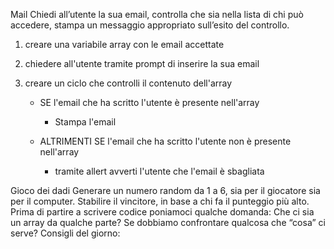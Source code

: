 Mail
Chiedi all’utente la sua email,
controlla che sia nella lista di chi può accedere,
stampa un messaggio appropriato sull’esito del controllo.

1. creare una variabile array con le email accettate
2. chiedere all'utente tramite prompt di inserire la sua email
3. creare un ciclo che controlli il contenuto dell'array

   - SE l'email che ha scritto l'utente è presente nell'array

     - Stampa l'email

   - ALTRIMENTI SE l'email che ha scritto l'utente non è presente nell'array
     - tramite allert avverti l'utente che l'email è sbagliata

Gioco dei dadi
Generare un numero random da 1 a 6, sia per il giocatore sia per il computer.
Stabilire il vincitore, in base a chi fa il punteggio più alto.
Prima di partire a scrivere codice poniamoci qualche domanda:
Che ci sia un array da qualche parte?
Se dobbiamo confrontare qualcosa che “cosa” ci serve?
Consigli del giorno:
